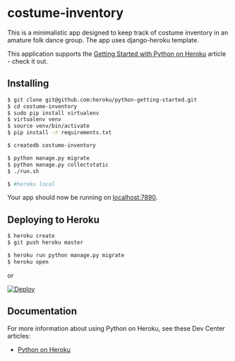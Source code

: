 # costume-inventory

This is a minimalistic app designed to keep track of costume inventory in an amature folk dance group.  The app uses django-heroku template. 

This application supports the [Getting Started with Python on Heroku](https://devcenter.heroku.com/articles/getting-started-with-python) article - check it out.

## Installing

```sh
$ git clone git@github.com:heroku/python-getting-started.git
$ cd costume-inventory
$ sudo pip install virtualenv
$ virtualenv venv
$ source venv/bin/activate
$ pip install -r requirements.txt

$ createdb costume-inventory

$ python manage.py migrate
$ python manage.py collectstatic
$ ./run.sh

$ #heroku local
```

Your app should now be running on [localhost:7890](http://localhost:7890/).

## Deploying to Heroku

```sh
$ heroku create
$ git push heroku master

$ heroku run python manage.py migrate
$ heroku open
```
or

[![Deploy](https://www.herokucdn.com/deploy/button.png)](https://heroku.com/deploy)

## Documentation

For more information about using Python on Heroku, see these Dev Center articles:

- [Python on Heroku](https://devcenter.heroku.com/categories/python)
